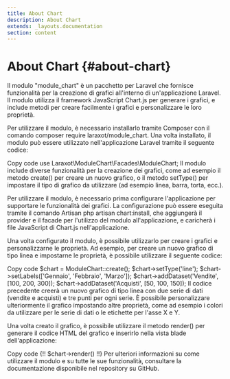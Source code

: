 ```yaml
---
title: About Chart
description: About Chart
extends: _layouts.documentation
section: content
---
```


# About Chart {#about-chart}

Il modulo "module_chart" è un pacchetto per Laravel che fornisce funzionalità per la creazione di grafici all'interno di un'applicazione Laravel. Il modulo utilizza il framework JavaScript Chart.js per generare i grafici, e include metodi per creare facilmente i grafici e personalizzare le loro proprietà.

Per utilizzare il modulo, è necessario installarlo tramite Composer con il comando composer require laraxot/module_chart. Una volta installato, il modulo può essere utilizzato nell'applicazione Laravel tramite il seguente codice:

Copy code
use Laraxot\ModuleChart\Facades\ModuleChart;
Il modulo include diverse funzionalità per la creazione dei grafici, come ad esempio il metodo create() per creare un nuovo grafico, o il metodo setType() per impostare il tipo di grafico da utilizzare (ad esempio linea, barra, torta, ecc.).

Per utilizzare il modulo, è necessario prima configurare l'applicazione per supportare le funzionalità dei grafici. La configurazione può essere eseguita tramite il comando Artisan php artisan chart:install, che aggiungerà il provider e il facade per l'utilizzo del modulo all'applicazione, e caricherà i file JavaScript di Chart.js nell'applicazione.

Una volta configurato il modulo, è possibile utilizzarlo per creare i grafici e personalizzarne le proprietà. Ad esempio, per creare un nuovo grafico di tipo linea e impostarne le proprietà, è possibile utilizzare il seguente codice:

Copy code
$chart = ModuleChart::create();
$chart->setType('line');
$chart->setLabels(['Gennaio', 'Febbraio', 'Marzo']);
$chart->addDataset('Vendite', [100, 200, 300]);
$chart->addDataset('Acquisti', [50, 100, 150]);
Il codice precedente creerà un nuovo grafico di tipo linea con due serie di dati (vendite e acquisti) e tre punti per ogni serie. È possibile personalizzare ulteriormente il grafico impostando altre proprietà, come ad esempio i colori da utilizzare per le serie di dati o le etichette per l'asse X e Y.

Una volta creato il grafico, è possibile utilizzare il metodo render() per generare il codice HTML del grafico e inserirlo nella vista blade dell'applicazione:

Copy code
{!! $chart->render() !!}
Per ulteriori informazioni su come utilizzare il modulo e su tutte le sue funzionalità, consultare la documentazione disponibile nel repository su GitHub.
